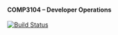 #### COMP3104 – Developer Operations

[![Build Status](https://app.travis-ci.com/susuayeaung/COMP3104.svg?branch=main)](https://app.travis-ci.com/susuayeaung/COMP3104)
